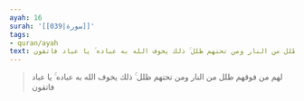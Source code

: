 ```yaml
---
ayah: 16
surah: '[[039|سورة]]'
tags:
- quran/ayah
text: لهم من فوقهم ظلل من النار ومن تحتهم ظلل ۚ ذلك يخوف الله به عباده ۚ يا عباد فاتقون
---
```

> لهم من فوقهم ظلل من النار ومن تحتهم ظلل ۚ ذلك يخوف الله به عباده ۚ يا عباد فاتقون
